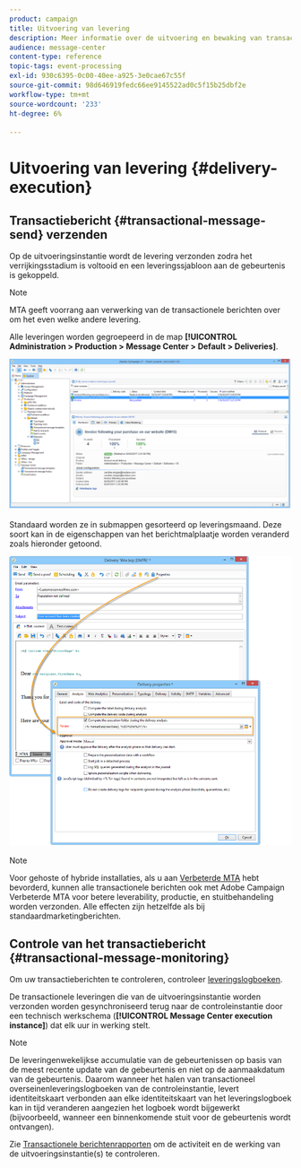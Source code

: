 ```yaml
---
product: campaign
title: Uitvoering van levering
description: Meer informatie over de uitvoering en bewaking van transactieberichten.
audience: message-center
content-type: reference
topic-tags: event-processing
exl-id: 930c6395-0c00-40ee-a925-3e0cae67c55f
source-git-commit: 98d646919fedc66ee9145522ad0c5f15b25dbf2e
workflow-type: tm+mt
source-wordcount: '233'
ht-degree: 6%

---
```


# Uitvoering van levering {#delivery-execution}

## Transactiebericht {#transactional-message-send} verzenden

Op de uitvoeringsinstantie wordt de levering verzonden zodra het verrijkingsstadium is voltooid en een leveringssjabloon aan de gebeurtenis is gekoppeld.

>[!NOTE]
>
>MTA geeft voorrang aan verwerking van de transactionele berichten over om het even welke andere levering.

Alle leveringen worden gegroepeerd in de map **[!UICONTROL Administration > Production > Message Center > Default > Deliveries]**.

![](assets/messagecenter_deliveries_execinstances_001.png)

Standaard worden ze in submappen gesorteerd op leveringsmaand. Deze soort kan in de eigenschappen van het berichtmalplaatje worden veranderd zoals hieronder getoond.

![](assets/messagecenter_deliveries_properties_001.png)

>[!NOTE]
>
>Voor gehoste of hybride installaties, als u aan [Verbeterde MTA](../../delivery/using/sending-with-enhanced-mta.md) hebt bevorderd, kunnen alle transactionele berichten ook met Adobe Campaign Verbeterde MTA voor betere leverability, productie, en stuitbehandeling worden verzonden. Alle effecten zijn hetzelfde als bij standaardmarketingberichten.

## Controle van het transactiebericht {#transactional-message-monitoring}

Om uw transactieberichten te controleren, controleer [leveringslogboeken](../../delivery/using/delivery-dashboard.md#delivery-logs-and-history).

De transactionele leveringen die van de uitvoeringsinstantie worden verzonden worden gesynchroniseerd terug naar de controleinstantie door een technisch werkschema (**[!UICONTROL Message Center execution instance]**) dat elk uur in werking stelt.

>[!NOTE]
>
>De leveringenwekelijkse accumulatie van de gebeurtenissen op basis van de meest recente update van de gebeurtenis en niet op de aanmaakdatum van de gebeurtenis. Daarom wanneer het halen van transactioneel overseinenleveringslogboeken van de controleinstantie, levert identiteitskaart verbonden aan elke identiteitskaart van het leveringslogboek kan in tijd veranderen aangezien het logboek wordt bijgewerkt (bijvoorbeeld, wanneer een binnenkomende stuit voor de gebeurtenis wordt ontvangen).

<!--The transactional deliveries sent from the execution instance are synchronized back to the control instance as follows.

Let's take a [delivery template](../../message-center/using/introduction.md) labelled *Template_1*.

1. An event corresponding to *Template_1* is received on the execution instance.
1. The **Processing real time events** (rtEventsProcessing) workflow processes the event and searches for an existing delivery for the current month.

    >[!NOTE]
    >
    >If not found, a new delivery is created and the event is assigned to the new delivery.

1. The transactional email is sent and the delivery status changes to **[!UICONTROL Sent]**.
1. The **Message Center execution instance** (mcSync_mcExec) workflow retrieves the delivery logs from the execution instance and updates the delivery logs on the control instance.
1. The control instance searches for an existing delivery for week 40 (2020-09-28_Template_1).

    >[!NOTE]
    >
    >If not found, a new delivery is created.

1. The week after, an inbound bounce is received for the event.
1. The status of the event changes to **[!UICONTROL Delivery failed]**.
1. The **Message Center execution instance** (mcSync_mcExec) workflow retrieves the delivery logs from the execution instance and searches for a delivery for week 41 (2020-10-05_Template_1) to update the delivery logs. The delivery logs are then linked to a new delivery for the current week.

To summarize, the deliveries weekly accumulate the events based on the latest event update, and not on the event creation date.

Therefore, when extracting transactional messaging delivery logs from the control instance, the delivery ID associated with each delivery log ID changes every week.-->

Zie [Transactionele berichtenrapporten](../../message-center/using/about-transactional-messaging-reports.md) om de activiteit en de werking van de uitvoeringsinstantie(s) te controleren.
